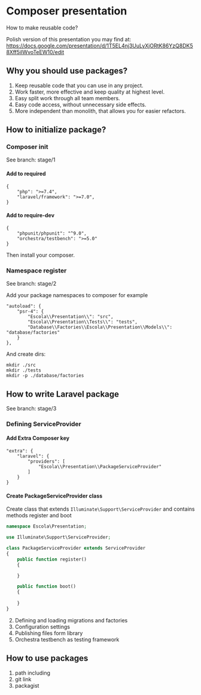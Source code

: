 # Composer presentation
How to make reusable code?

Polish version of this presentation you may find at:
https://docs.google.com/presentation/d/1T5EL4nj3UuLyXjORtK86YzQ8DK58Xff5iIWvoTeEW10/edit

## Why you should use packages?

1. Keep reusable code that you can use in any project.
2. Work faster, more effective and keep quality at highest level.
3. Easy split work through all team members.
4. Easy code access, without unnecessary side effects. 
5. More independent than monolith, that allows you for easier refactors.

## How to initialize package?

### Composer init 
See branch: stage/1

#### Add to required

```
{
    "php": ">=7.4",
    "laravel/framework": ">=7.0",
}
```

#### Add to require-dev

```
{
    "phpunit/phpunit": "^9.0",
    "orchestra/testbench": ">=5.0"
}
```

Then install your composer.

### Namespace register
See branch: stage/2

Add your package namespaces to composer for example

```
"autoload": {
    "psr-4": {
        "Escola\\Presentation\\": "src",
        "Escola\\Presentation\\Tests\\": "tests",
        "Database\\Factories\\Escola\\Presentation\\Models\\": "database/factories"
    }
},
```

And create dirs:

```
mkdir ./src
mkdir ./tests
mkdir -p ./database/factories
```

## How to write Laravel package
See branch: stage/3

### Defining ServiceProvider

#### Add Extra Composer key

```
"extra": {
    "laravel": {
        "providers": [
            "Escola\\Presentation\\PackageServiceProvider"
        ]
    }
}
```

#### Create PackageServiceProvider class

Create class that extends `Illuminate\Support\ServiceProvider` and contains methods register and boot

```php
namespace Escola\Presentation;

use Illuminate\Support\ServiceProvider;

class PackageServiceProvider extends ServiceProvider
{
    public function register()
    {

    }

    public function boot()
    {
        
    }
}
```

2. Defining and loading migrations and factories
3. Configuration settings
3. Publishing files form library
4. Orchestra testbench as testing framework

## How to use packages

1. path including
2. git link
3. packagist


